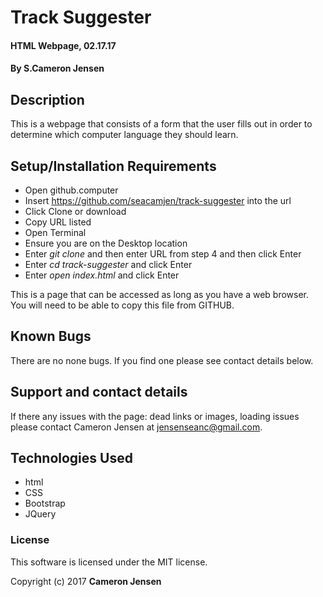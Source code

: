 # Track Suggester

#### HTML Webpage, 02.17.17

#### By S.Cameron Jensen

## Description

This is a webpage that consists of a form that the user fills out in order to determine which computer language they should learn.

## Setup/Installation Requirements

* Open github.computer
* Insert https://github.com/seacamjen/track-suggester into the url
* Click Clone or download
* Copy URL listed
* Open Terminal
* Ensure you are on the Desktop location
* Enter _git clone_ and then enter URL from step 4 and then click Enter
* Enter _cd track-suggester_ and click Enter
* Enter _open index.html_ and click Enter

This is a page that can be accessed as long as you have a web browser. You will need to be able to copy this file from GITHUB.

## Known Bugs

There are no none bugs. If you find one please see contact details below.

## Support and contact details

If there any issues with the page: dead links or images, loading issues please contact Cameron Jensen at jensenseanc@gmail.com.

## Technologies Used

* html
* CSS
* Bootstrap
* JQuery  

### License

This software is licensed under the MIT license.

Copyright (c) 2017 **Cameron Jensen**
